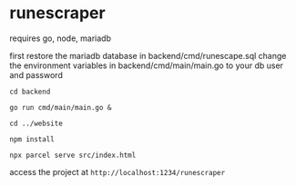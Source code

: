 # runescraper

requires go, node, mariadb

first restore the mariadb database in backend/cmd/runescape.sql
change the environment variables in backend/cmd/main/main.go to your db user and password

`cd backend`

`go run cmd/main/main.go &`

`cd ../website`

`npm install`

`npx parcel serve src/index.html`


access the project at `http://localhost:1234/runescraper`

